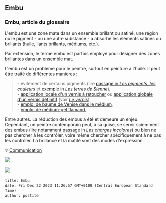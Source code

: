 ## Embu
### Embu, article du glossaire
 L'embu est une zone mate dans un ensemble brillant ou satiné, une région où le pigment - ou une autre substance - a absorbé les éléments satinés ou brillants (huile, liants brillants, médiums, etc.).

Par extension, le terme embu est parfois employé pour désigner des zones brillantes dans un ensemble mat.

L'embu est un problème pour le peintre, surtout en peinture à l'huile. Il peut être traité de différentes manières :

> \- évitement de certains pigments (lire [passage in _Les pigments, les couleurs_](pigments.html#embus) et [exemple in _Les terres de Sienne_](terresdesienne.html#lanaturelle)),  
> \- [application locale d'un vernis à retoucher](vernisaretoucher.html#embus) ou [application globale d'un vernis définitif](vernisdefinitifs.html#embus) (voir _[Le vernis](vernis.html)_),  
> \- [emploi de baume de Venise dans le médium](venise.html#caracteristiques),  
> \- [emploi de médium-gel flamand](mediumspourlhuile.html#mediumgelflamand),

Entre autres. La réduction des embus a été et demeure un enjeu. Cependant, un peintre contemporain peut, à sa guise, se servir sciemment des embus ([lire notamment passage in _Les charges incolores_](chargesincolores.html#embusalumine)) ou bien ne pas chercher à les contrôler, voire même chercher spécifiquement à ne pas les contrôler. La brillance et la matité sont des modes d'expression.



![](images/flechebas.gif) [Communication](http://www.artrealite.com/annonceurs.htm) 

[![](https://cbonvin.fr/sites/regie.artrealite.com/visuels/campagne1.png)](index-2.html#20131014)

![](https://cbonvin.fr/sites/regie.artrealite.com/visuels/campagne2.png)
```
title: Embu
date: Fri Dec 22 2023 11:26:57 GMT+0100 (Central European Standard Time)
author: postite
```
